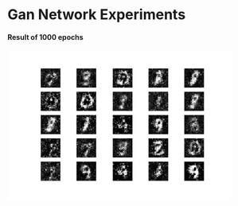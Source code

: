 # Gan Network Experiments

#### Result of 1000 epochs

<img align="center" alt="serie" src="https://raw.githubusercontent.com/macio-matheus/gan-network-experiment/master/notebooks/dataset/800.png" data-canonical-src="https://raw.githubusercontent.com/macio-matheus/gan-network-experiment/master/notebooks/dataset/800.png"  height="300" />
